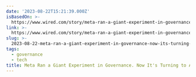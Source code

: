 ```yaml
---
date: '2023-08-22T15:21:39.000Z'
isBasedOn: >-
  https://www.wired.com/story/meta-ran-a-giant-experiment-in-governance-now-its-turning-to-ai/
link: >-
  https://www.wired.com/story/meta-ran-a-giant-experiment-in-governance-now-its-turning-to-ai/
slug: >-
  2023-08-22-meta-ran-a-giant-experiment-in-governance-now-its-turning-to-ai-or-wired
tags:
  - governance
  - tech
title: Meta Ran a Giant Experiment in Governance. Now It's Turning to AI | WIRED
---
```


